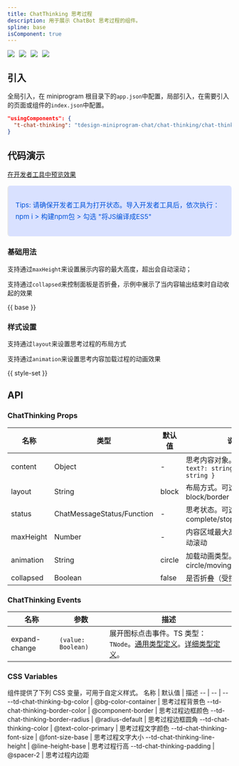 ```yaml
---
title: ChatThinking 思考过程
description: 用于展示 ChatBot 思考过程的组件。
spline: base
isComponent: true
---
```


<span class="coverages-badge" style="margin-right: 10px"><img src="https://img.shields.io/badge/coverages%3A%20lines-100%25-blue" /></span><span class="coverages-badge" style="margin-right: 10px"><img src="https://img.shields.io/badge/coverages%3A%20functions-100%25-blue" /></span><span class="coverages-badge" style="margin-right: 10px"><img src="https://img.shields.io/badge/coverages%3A%20statements-100%25-blue" /></span><span class="coverages-badge" style="margin-right: 10px"><img src="https://img.shields.io/badge/coverages%3A%20branches-83%25-blue" /></span>
## 引入

全局引入，在 miniprogram 根目录下的`app.json`中配置，局部引入，在需要引入的页面或组件的`index.json`中配置。

```json
"usingComponents": {
  "t-chat-thinking": "tdesign-miniprogram-chat/chat-thinking/chat-thinking"
}
```

## 代码演示

<a href="https://developers.weixin.qq.com/s/F1cSo7mm75SS" title="在开发者工具中预览效果" target="_blank" rel="noopener noreferrer"> 在开发者工具中预览效果 </a>

<blockquote style="background-color: #d9e1ff; font-size: 15px; line-height: 26px;margin: 16px 0 0;padding: 16px; border-radius: 6px; color: #0052d9" >
<p>Tips: 请确保开发者工具为打开状态。导入开发者工具后，依次执行：npm i > 构建npm包 > 勾选 "将JS编译成ES5"</p>
</blockquote>


### 基础用法

支持通过`maxHeight`来设置展示内容的最大高度，超出会自动滚动；

支持通过`collapsed`来控制面板是否折叠，示例中展示了当内容输出结束时自动收起的效果

{{ base }}

### 样式设置
支持通过`layout`来设置思考过程的布局方式

支持通过`animation`来设置思考内容加载过程的动画效果

{{ style-set }}

## API
### ChatThinking Props

名称 | 类型 | 默认值 | 说明 | 必传
-- | -- | -- | -- | --
content | Object | - | 思考内容对象。TS类型：`{ text?: string; title?: string }` | N
layout | String | block | 布局方式。可选项： block/border | N
status | ChatMessageStatus/Function | - | 思考状态。可选项：complete/stop/error/pending | N
maxHeight | Number | - | 内容区域最大高度，超出会自动滚动 | N
animation | String | circle | 加载动画类型。可选项： circle/moving/gradient | N
collapsed | Boolean | false | 是否折叠（受控） | N

### ChatThinking Events

名称 | 参数 | 描述
-- | -- | --
expand-change | `(value: Boolean)` | 展开图标点击事件。TS 类型：`TNode`。[通用类型定义](https://github.com/Tencent/tdesign-vue-next/blob/develop/packages/components/common.ts)。[详细类型定义](https://github.com/Tencent/tdesign-vue-next/blob/develop/packages/pro-components/chat/type.ts)。

### CSS Variables

组件提供了下列 CSS 变量，可用于自定义样式。
名称 | 默认值 | 描述 
-- | -- | --
--td-chat-thinking-bg-color | @bg-color-container | 思考过程背景色
--td-chat-thinking-border-color | @component-border | 思考过程边框颜色
--td-chat-thinking-border-radius | @radius-default | 思考过程边框圆角
--td-chat-thinking-color | @text-color-primary | 思考过程文字颜色
--td-chat-thinking-font-size | @font-size-base | 思考过程文字大小
--td-chat-thinking-line-height | @line-height-base | 思考过程行高
--td-chat-thinking-padding | @spacer-2 | 思考过程内边距
